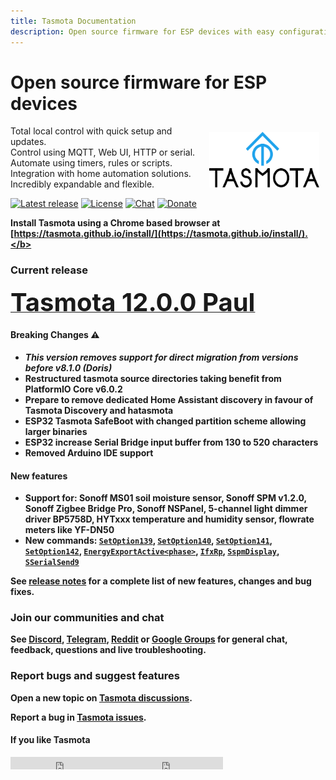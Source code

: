```yaml
---
title: Tasmota Documentation
description: Open source firmware for ESP devices with easy configuration using webUI, OTA updates, automation using timers or rules, expandability and entirely local control over MQTT, HTTP, serial or KNX.
---
```

# Open source firmware for ESP devices

<img style="margin: 10px 10px; float:right; width:35%" src="_media/frontlogo.svg" alt="Tasmota Logo"></img>
Total local control with quick setup and updates.    
Control using MQTT, Web UI, HTTP or serial.    
Automate using timers, rules or scripts.    
Integration with home automation solutions.    
Incredibly expandable and flexible.     

[![Latest release](https://img.shields.io/github/downloads/arendst/Tasmota/total.svg?style=flat-square&color=green)](http://ota.tasmota.com/tasmota/release)
[![License](https://img.shields.io/github/license/arendst/Tasmota.svg?style=flat-square)](https://github.com/arendst/Tasmota/blob/development/LICENSE.txt)
[![Chat](https://img.shields.io/discord/479389167382691863.svg?style=flat-square&color=blueviolet)](https://discord.gg/Ks2Kzd4)
[![Donate](https://img.shields.io/badge/donate-PayPal-blue.svg?style=flat-square)](https://paypal.me/tasmota)

<b>Install Tasmota using a Chrome based browser at [https://tasmota.github.io/install/](https://tasmota.github.io/install/).</b>    

### Current release 
<a href="http://ota.tasmota.com/tasmota/release-12.0.0/"><span style="font-size:40px;">Tasmota 12.0.0 Paul</span></a><br>

#### Breaking Changes :warning: 
- ***This version removes support for direct migration from versions before v8.1.0 (Doris)*** 
- Restructured tasmota source directories taking benefit from PlatformIO Core v6.0.2
- Prepare to remove dedicated Home Assistant discovery in favour of Tasmota Discovery and hatasmota
- ESP32 Tasmota SafeBoot with changed partition scheme allowing larger binaries
- ESP32 increase Serial Bridge input buffer from 130 to 520 characters
- Removed Arduino IDE support

#### New features
- Support for: Sonoff MS01 soil moisture sensor, Sonoff SPM v1.2.0, Sonoff Zigbee Bridge Pro, Sonoff NSPanel, 5-channel light dimmer driver BP5758D, HYTxxx temperature and humidity sensor, flowrate meters like YF-DN50
- New commands: [`SetOption139`](Commands.md#setoption139), [`SetOption140`](Commands.md#setoption140), [`SetOption141`](Commands.md#setoption141), [`SetOption142`](Commands.md#setoption142), [`EnergyExportActive<phase>`](Sonoff-SPM.md#energyexportactive), [`IfxRp`](Commands.md#ifxrp), [`SspmDisplay`](Commands.md#sspmdisplay), [`SSerialSend9`](Commands.md#sserialsend)

See [release notes](https://github.com/arendst/Tasmota/releases/tag/v12.0.0) for a complete list of new features, changes and bug fixes.

### Join our communities and chat
See [Discord](https://discord.gg/Ks2Kzd4), [Telegram](https://t.me/tasmota), [Reddit](https://www.reddit.com/r/tasmota/) or [Google Groups](https://groups.google.com/d/forum/sonoffusers) for general chat, feedback, questions and live troubleshooting.

### Report bugs and suggest features
Open a new topic on [Tasmota discussions](https://github.com/arendst/Tasmota/discussions).

Report a bug in [Tasmota issues](https://github.com/arendst/Tasmota/issues).

#### If you like Tasmota
<iframe src="https://ghbtns.com/github-btn.html?user=arendst&repo=tasmota&type=star&count=true" frameborder="0" scrolling="0" width="170px" height="20px"></iframe><iframe src="https://ghbtns.com/github-btn.html?user=arendst&repo=tasmota&type=fork&count=true" frameborder="0" scrolling="0" width="170px" height="20px"></iframe> 

